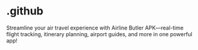 # .github
Streamline your air travel experience with Airline Butler APK—real-time flight tracking, itinerary planning, airport guides, and more in one powerful app!
